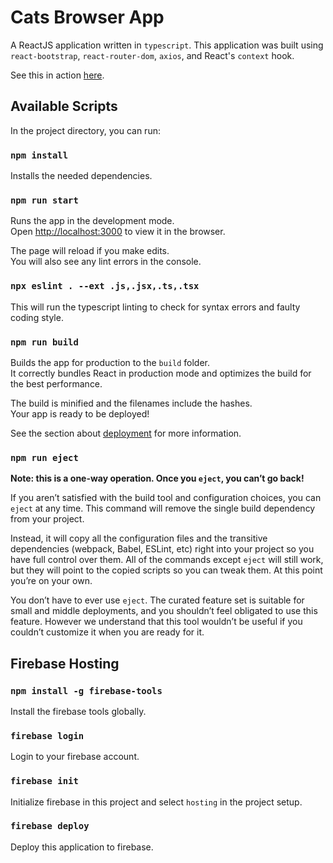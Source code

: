 # Cats Browser App

A ReactJS application written in `typescript`.
This application was built using `react-bootstrap`, `react-router-dom`, `axios`, and React's `context` hook.

See this in action [here](https://react-cats-browser.firebaseapp.com/).


## Available Scripts

In the project directory, you can run:

### `npm install`

Installs the needed dependencies.

### `npm run start`

Runs the app in the development mode.\
Open [http://localhost:3000](http://localhost:3000) to view it in the browser.

The page will reload if you make edits.\
You will also see any lint errors in the console.

### `npx eslint . --ext .js,.jsx,.ts,.tsx`

This will run the typescript linting to check for syntax errors and faulty coding style.

### `npm run build`

Builds the app for production to the `build` folder.\
It correctly bundles React in production mode and optimizes the build for the best performance.

The build is minified and the filenames include the hashes.\
Your app is ready to be deployed!

See the section about [deployment](https://facebook.github.io/create-react-app/docs/deployment) for more information.

### `npm run eject`

**Note: this is a one-way operation. Once you `eject`, you can’t go back!**

If you aren’t satisfied with the build tool and configuration choices, you can `eject` at any time. This command will remove the single build dependency from your project.

Instead, it will copy all the configuration files and the transitive dependencies (webpack, Babel, ESLint, etc) right into your project so you have full control over them. All of the commands except `eject` will still work, but they will point to the copied scripts so you can tweak them. At this point you’re on your own.

You don’t have to ever use `eject`. The curated feature set is suitable for small and middle deployments, and you shouldn’t feel obligated to use this feature. However we understand that this tool wouldn’t be useful if you couldn’t customize it when you are ready for it.


## Firebase Hosting

### `npm install -g firebase-tools`

Install the firebase tools globally.

### `firebase login`

Login to your firebase account.

### `firebase init`

Initialize firebase in this project and select `hosting` in the project setup.

### `firebase deploy`

Deploy this application to firebase.
